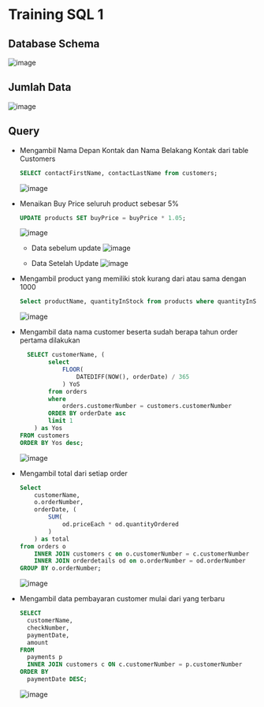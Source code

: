 # Training SQL 1

## Database Schema
![image](https://user-images.githubusercontent.com/20274245/236401536-f2032dbb-6cfe-4fb6-aa3b-55e443f4402c.png)

## Jumlah Data
![image](https://user-images.githubusercontent.com/20274245/236401589-64b03eb7-d5cd-4f06-8418-cbf8f9f36997.png)

## Query 
- Mengambil Nama Depan Kontak dan Nama Belakang Kontak dari table Customers
  
  ``` sql
  SELECT contactFirstName, contactLastName from customers;
  ```
  
  ![image](https://user-images.githubusercontent.com/20274245/236402746-c54cdd42-6961-4ec2-9ba4-c7511016c4d4.png)


- Menaikan Buy Price seluruh product sebesar  5%
  
  ``` sql
  UPDATE products SET buyPrice = buyPrice * 1.05;
  ```
  ![image](https://user-images.githubusercontent.com/20274245/236402794-57a2dd4a-beb4-409c-8f88-e893f759c725.png)

  - Data sebelum update
    ![image](https://user-images.githubusercontent.com/20274245/236402816-2320d39c-9717-4ed7-85bf-8a3468bac841.png)

  - Data Setelah Update
    ![image](https://user-images.githubusercontent.com/20274245/236402836-cbaade46-b901-4d9a-a7f8-992eca55d23c.png)

 
- Mengambil product yang memiliki stok kurang dari atau sama dengan 1000
  
  ``` sql
  Select productName, quantityInStock from products where quantityInStock <= 1000;
  ```
  ![image](https://user-images.githubusercontent.com/20274245/236402912-0c3678e4-e17e-4c2b-b87e-ba4991630d96.png)

  
- Mengambil data nama customer beserta sudah berapa tahun order pertama dilakukan

  ``` sql
    SELECT customerName, (
          select
              FLOOR(
                  DATEDIFF(NOW(), orderDate) / 365
              ) YoS
          from orders
          where
              orders.customerNumber = customers.customerNumber
          ORDER BY orderDate asc
          limit 1
      ) as Yos
  FROM customers
  ORDER BY Yos desc;
  ```
  ![image](https://user-images.githubusercontent.com/20274245/236402963-8711c97f-b24a-48b8-aecd-c404df07cc31.png)


- Mengambil total dari setiap order
  ``` sql
  Select
      customerName,
      o.orderNumber,
      orderDate, (
          SUM(
              od.priceEach * od.quantityOrdered
          )
      ) as total
  from orders o
      INNER JOIN customers c on o.customerNumber = c.customerNumber
      INNER JOIN orderdetails od on o.orderNumber = od.orderNumber
  GROUP BY o.orderNumber;
  ```
  ![image](https://user-images.githubusercontent.com/20274245/236402995-622ca59a-1b9a-4a8b-9563-0e858f01f89d.png)


- Mengambil data pembayaran customer mulai dari yang terbaru
  ```sql
  SELECT
    customerName,
    checkNumber,
    paymentDate,
    amount 
  FROM
    payments p
    INNER JOIN customers c ON c.customerNumber = p.customerNumber 
  ORDER BY
    paymentDate DESC;
  ```
  ![image](https://user-images.githubusercontent.com/20274245/236403024-b96d61e6-35f0-4131-bd71-870172746a57.png)

